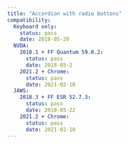 ```yaml
---
title: "Accordion with radio buttons"
compatibility:
  Keyboard only:
    status: pass
    date: 2018-05-29
  NVDA:
    2018.1 + FF Quantum 59.0.2:
      status: pass
      date: 2018-05-2
    2021.2 + Chrome:
      status: pass
      date: 2021-02-10
  JAWS:
    2018.3 + FF ESR 52.7.3:
      status: pass
      date: 2018-05-22
    2021.2 + Chrome:
      status: pass
      date: 2021-02-10
---
```

